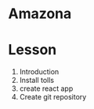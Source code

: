 # Amazona

# Lesson

1. Introduction
2. Install tolls
3. create react app
4. Create git repository




